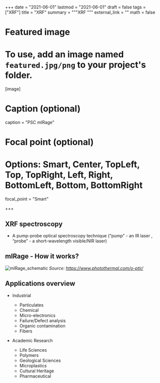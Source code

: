 +++
date = "2021-06-01"
lastmod = "2021-06-01"
draft = false
tags = ["XRF"]
title = "XRF"
summary = """XRF
"""
external_link = ""
math = false

# Featured image
# To use, add an image named `featured.jpg/png` to your project's folder. 
[image]
  # Caption (optional)
  caption = "PSC mIRage"
  
  # Focal point (optional)
  # Options: Smart, Center, TopLeft, Top, TopRight, Left, Right, BottomLeft, Bottom, BottomRight
  focal_point = "Smart"

+++

## XRF spectroscopy

- A pump-probe optical spectroscopy technique (“pump” - an IR laser , “probe” - a short-wavelength visible/NIR laser)


## mIRage - How it works?
![mIRage_schematic](mIRage_schematic.jpg) *Source: https://www.photothermal.com/o-ptir/*

## Applications overview

- Industrial
  - Particulates
  - Chemical
  - Micro-electronics
  - Failure/Defect analysis
  - Organic contamination
  - Fibers
  
- Academic Research
  - Life Sciences
  - Polymers
  - Geological Sciences
  - Microplastics
  - Cultural Heritage
  - Pharmaceutical





